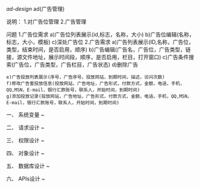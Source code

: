*ad-design* ad(广告管理)

说明：
	1.对广告位管理
	2.广告管理

问题
1.广告位需求
	a)广告位列表展示(id,标志，名称，大小)
	b)广告位编辑(名称，标志，大小，模板)
	c)深处广告位
2.广告需求
	a)广告列表展示(ID,名称，广告位，类型，结束时间，是否启用，顺序)
	b)广告编辑(广告名，广告位，广告类型，链接，源文件地址，展示时间段，顺序，是否启用，栏目，打开窗口)
	c)广告条件搜索(广告位，广告类型，广告栏目，广告状态)
	d)删除广告

	e)广告投放列表展示(序号，广告序号，投放网站，到期时间，描述，访问次数)
	f)修改广告套投放信息(投放网站，广告地址，广告形式，付款方式，金额，电话，手机，QQ,MSN，E-mail，银行汇款账号，联系人，开始时间，到期时间)
	g)添加投放记录(投放网站，广告地址，广告形式，付款方式，金额，电话，手机，QQ,MSN，E-mail，银行汇款账号，联系人，开始时间，到期时间)
	
一、 系统变量 ~

二、 请求设计 ~ 

三、 权限设计 ~

四、 对象设计 ~

五、 数据库设计 ~

六、 APIs设计 ~